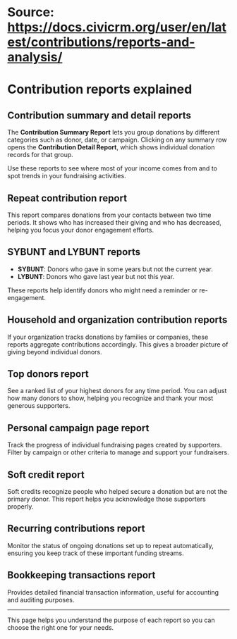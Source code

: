 # Source: https://docs.civicrm.org/user/en/latest/contributions/reports-and-analysis/

# Contribution reports explained

## Contribution summary and detail reports

The **Contribution Summary Report** lets you group donations by different categories such as donor, date, or campaign. Clicking on any summary row opens the **Contribution Detail Report**, which shows individual donation records for that group.

Use these reports to see where most of your income comes from and to spot trends in your fundraising activities.

## Repeat contribution report

This report compares donations from your contacts between two time periods. It shows who has increased their giving and who has decreased, helping you focus your donor engagement efforts.

## SYBUNT and LYBUNT reports

- **SYBUNT**: Donors who gave in some years but not the current year.  
- **LYBUNT**: Donors who gave last year but not this year.

These reports help identify donors who might need a reminder or re-engagement.

## Household and organization contribution reports

If your organization tracks donations by families or companies, these reports aggregate contributions accordingly. This gives a broader picture of giving beyond individual donors.

## Top donors report

See a ranked list of your highest donors for any time period. You can adjust how many donors to show, helping you recognize and thank your most generous supporters.

## Personal campaign page report

Track the progress of individual fundraising pages created by supporters. Filter by campaign or other criteria to manage and support your fundraisers.

## Soft credit report

Soft credits recognize people who helped secure a donation but are not the primary donor. This report helps you acknowledge those supporters properly.

## Recurring contributions report

Monitor the status of ongoing donations set up to repeat automatically, ensuring you keep track of these important funding streams.

## Bookkeeping transactions report

Provides detailed financial transaction information, useful for accounting and auditing purposes.

---

This page helps you understand the purpose of each report so you can choose the right one for your needs.